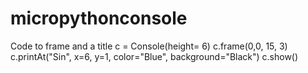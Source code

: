 # micropythonconsole


Code to frame and a title
  c = Console(height= 6)
  c.frame(0,0, 15, 3)
  c.printAt("Sin", x=6, y=1, color="Blue", background="Black")
  c.show()
